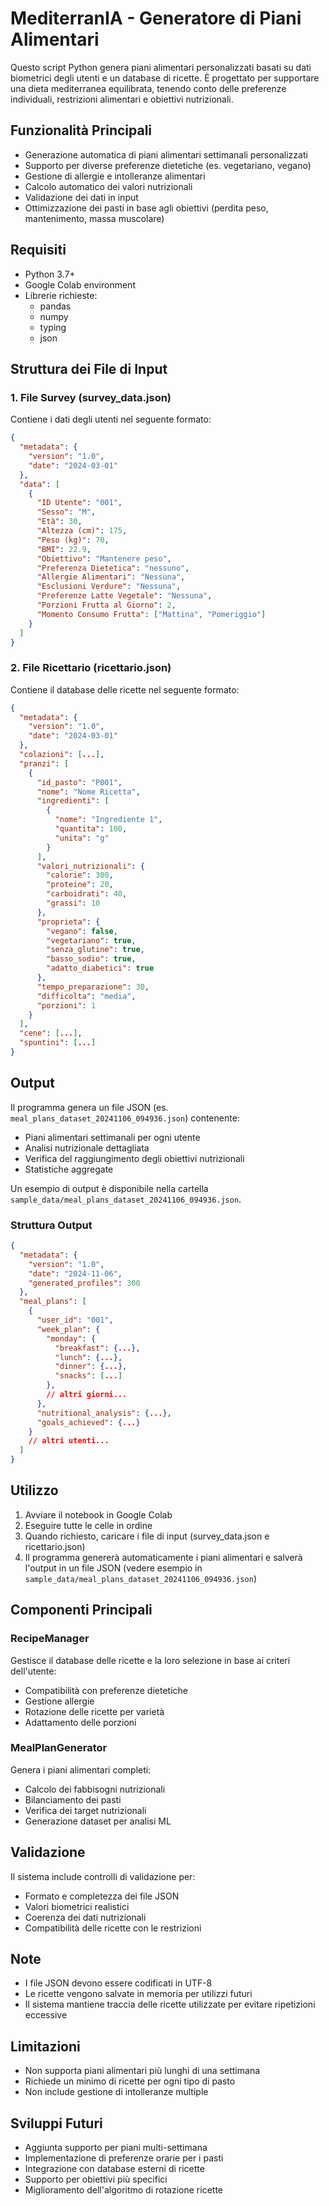 # MediterranIA - Generatore di Piani Alimentari

Questo script Python genera piani alimentari personalizzati basati su dati biometrici degli utenti e un database di ricette. È progettato per supportare una dieta mediterranea equilibrata, tenendo conto delle preferenze individuali, restrizioni alimentari e obiettivi nutrizionali.

## Funzionalità Principali

- Generazione automatica di piani alimentari settimanali personalizzati
- Supporto per diverse preferenze dietetiche (es. vegetariano, vegano)
- Gestione di allergie e intolleranze alimentari
- Calcolo automatico dei valori nutrizionali
- Validazione dei dati in input
- Ottimizzazione dei pasti in base agli obiettivi (perdita peso, mantenimento, massa muscolare)

## Requisiti

- Python 3.7+
- Google Colab environment
- Librerie richieste:
  - pandas
  - numpy
  - typing
  - json

## Struttura dei File di Input

### 1. File Survey (survey_data.json)

Contiene i dati degli utenti nel seguente formato:
```json
{
  "metadata": {
    "version": "1.0",
    "date": "2024-03-01"
  },
  "data": [
    {
      "ID Utente": "001",
      "Sesso": "M",
      "Età": 30,
      "Altezza (cm)": 175,
      "Peso (kg)": 70,
      "BMI": 22.9,
      "Obiettivo": "Mantenere peso",
      "Preferenza Dietetica": "nessuno",
      "Allergie Alimentari": "Nessuna",
      "Esclusioni Verdure": "Nessuna",
      "Preferenze Latte Vegetale": "Nessuna",
      "Porzioni Frutta al Giorno": 2,
      "Momento Consumo Frutta": ["Mattina", "Pomeriggio"]
    }
  ]
}
```

### 2. File Ricettario (ricettario.json)

Contiene il database delle ricette nel seguente formato:
```json
{
  "metadata": {
    "version": "1.0",
    "date": "2024-03-01"
  },
  "colazioni": [...],
  "pranzi": [
    {
      "id_pasto": "P001",
      "nome": "Nome Ricetta",
      "ingredienti": [
        {
          "nome": "Ingrediente 1",
          "quantita": 100,
          "unita": "g"
        }
      ],
      "valori_nutrizionali": {
        "calorie": 300,
        "proteine": 20,
        "carboidrati": 40,
        "grassi": 10
      },
      "proprieta": {
        "vegano": false,
        "vegetariano": true,
        "senza_glutine": true,
        "basso_sodio": true,
        "adatto_diabetici": true
      },
      "tempo_preparazione": 30,
      "difficolta": "media",
      "porzioni": 1
    }
  ],
  "cene": [...],
  "spuntini": [...]
}
```

## Output

Il programma genera un file JSON (es. `meal_plans_dataset_20241106_094936.json`) contenente:
- Piani alimentari settimanali per ogni utente
- Analisi nutrizionale dettagliata
- Verifica del raggiungimento degli obiettivi nutrizionali
- Statistiche aggregate

Un esempio di output è disponibile nella cartella `sample_data/meal_plans_dataset_20241106_094936.json`.

### Struttura Output
```json
{
  "metadata": {
    "version": "1.0",
    "date": "2024-11-06",
    "generated_profiles": 300
  },
  "meal_plans": [
    {
      "user_id": "001",
      "week_plan": {
        "monday": {
          "breakfast": {...},
          "lunch": {...},
          "dinner": {...},
          "snacks": [...]
        },
        // altri giorni...
      },
      "nutritional_analysis": {...},
      "goals_achieved": {...}
    }
    // altri utenti...
  ]
}
```

## Utilizzo

1. Avviare il notebook in Google Colab
2. Eseguire tutte le celle in ordine
3. Quando richiesto, caricare i file di input (survey_data.json e ricettario.json)
4. Il programma genererà automaticamente i piani alimentari e salverà l'output in un file JSON
   (vedere esempio in `sample_data/meal_plans_dataset_20241106_094936.json`)

## Componenti Principali

### RecipeManager
Gestisce il database delle ricette e la loro selezione in base ai criteri dell'utente:
- Compatibilità con preferenze dietetiche
- Gestione allergie
- Rotazione delle ricette per varietà
- Adattamento delle porzioni

### MealPlanGenerator
Genera i piani alimentari completi:
- Calcolo dei fabbisogni nutrizionali
- Bilanciamento dei pasti
- Verifica dei target nutrizionali
- Generazione dataset per analisi ML

## Validazione

Il sistema include controlli di validazione per:
- Formato e completezza dei file JSON
- Valori biometrici realistici
- Coerenza dei dati nutrizionali
- Compatibilità delle ricette con le restrizioni

## Note

- I file JSON devono essere codificati in UTF-8
- Le ricette vengono salvate in memoria per utilizzi futuri
- Il sistema mantiene traccia delle ricette utilizzate per evitare ripetizioni eccessive

## Limitazioni

- Non supporta piani alimentari più lunghi di una settimana
- Richiede un minimo di ricette per ogni tipo di pasto
- Non include gestione di intolleranze multiple

## Sviluppi Futuri

- Aggiunta supporto per piani multi-settimana
- Implementazione di preferenze orarie per i pasti
- Integrazione con database esterni di ricette
- Supporto per obiettivi più specifici
- Miglioramento dell'algoritmo di rotazione ricette
